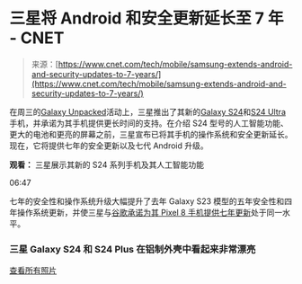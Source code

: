<!--yml

类别：未分类

日期：2024-05-27 14:54:56

-->

# 三星将 Android 和安全更新延长至 7 年 - CNET

> 来源：[https://www.cnet.com/tech/mobile/samsung-extends-android-and-security-updates-to-7-years/](https://www.cnet.com/tech/mobile/samsung-extends-android-and-security-updates-to-7-years/)

在周三的[Galaxy Unpacked](https://www.cnet.com/tech/mobile/samsung-unpacked-event-2024-expect-ai-and-the-galaxy-s24-to-share-the-spotlight/)活动上，三星推出了其新的[Galaxy S24](https://www.cnet.com/tech/mobile/samsungs-galaxy-s24-and-s24-plus-have-new-ai-perks-bigger-batteries-and-brighter-screens/)和[S24 Ultra](https://www.cnet.com/tech/mobile/samsung-galaxy-s24-ultra-first-look-ai-takes-center-stage/)手机，并承诺为其手机提供更长时间的支持。在介绍 S24 型号的人工智能功能、更大的电池和更亮的屏幕之前，三星宣布已将其手机的操作系统和安全更新延长。现在，它将提供七年的安全更新以及七代 Android 升级。

**观看：** 三星展示其新的 S24 系列手机及其人工智能功能

06:47

七年的安全性和操作系统升级大幅提升了去年 Galaxy S23 模型的五年安全性和四年操作系统更新，并使三星与[谷歌承诺为其 Pixel 8 手机提供七年更新](https://www.cnet.com/tech/mobile/google-promises-pixel-8-phones-will-get-software-updates-through-2030/)处于同一水平。

### 三星 Galaxy S24 和 S24 Plus 在铝制外壳中看起来非常漂亮

[查看所有照片](/pictures/the-samsung-galaxy-s24-and-s24-plus-looks-sweet-in-aluminum/)
